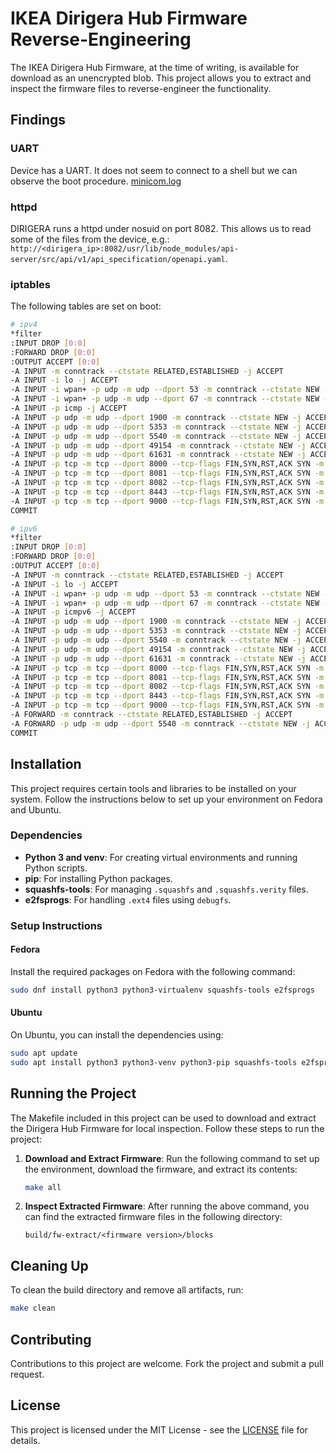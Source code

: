 # IKEA Dirigera Hub Firmware Reverse-Engineering 

The IKEA Dirigera Hub Firmware, at the time of writing, is available for download as an unencrypted blob. This project allows you to extract and inspect the firmware files to reverse-engineer the functionality.

## Findings

### UART
Device has a UART. It does not seem to connect to a shell but we can observe the boot procedure.
[minicom.log](data/minicom.log)

### httpd
DIRIGERA runs a httpd under nosuid on port 8082. This allows us to read some of the files from the device, e.g.: `http://<dirigera_ip>:8082/usr/lib/node_modules/api-server/src/api/v1/api_specification/openapi.yaml`.

### iptables
The following tables are set on boot:

```bash
# ipv4
*filter
:INPUT DROP [0:0]
:FORWARD DROP [0:0]
:OUTPUT ACCEPT [0:0]
-A INPUT -m conntrack --ctstate RELATED,ESTABLISHED -j ACCEPT
-A INPUT -i lo -j ACCEPT
-A INPUT -i wpan+ -p udp -m udp --dport 53 -m conntrack --ctstate NEW -j ACCEPT
-A INPUT -i wpan+ -p udp -m udp --dport 67 -m conntrack --ctstate NEW -j ACCEPT
-A INPUT -p icmp -j ACCEPT
-A INPUT -p udp -m udp --dport 1900 -m conntrack --ctstate NEW -j ACCEPT
-A INPUT -p udp -m udp --dport 5353 -m conntrack --ctstate NEW -j ACCEPT
-A INPUT -p udp -m udp --dport 5540 -m conntrack --ctstate NEW -j ACCEPT
-A INPUT -p udp -m udp --dport 49154 -m conntrack --ctstate NEW -j ACCEPT
-A INPUT -p udp -m udp --dport 61631 -m conntrack --ctstate NEW -j ACCEPT
-A INPUT -p tcp -m tcp --dport 8000 --tcp-flags FIN,SYN,RST,ACK SYN -m conntrack --ctstate NEW -j ACCEPT
-A INPUT -p tcp -m tcp --dport 8081 --tcp-flags FIN,SYN,RST,ACK SYN -m conntrack --ctstate NEW -j ACCEPT
-A INPUT -p tcp -m tcp --dport 8082 --tcp-flags FIN,SYN,RST,ACK SYN -m conntrack --ctstate NEW -j ACCEPT
-A INPUT -p tcp -m tcp --dport 8443 --tcp-flags FIN,SYN,RST,ACK SYN -m conntrack --ctstate NEW -j ACCEPT
-A INPUT -p tcp -m tcp --dport 9000 --tcp-flags FIN,SYN,RST,ACK SYN -m conntrack --ctstate NEW -j ACCEPT
COMMIT

# ipv6
*filter
:INPUT DROP [0:0]
:FORWARD DROP [0:0]
:OUTPUT ACCEPT [0:0]
-A INPUT -m conntrack --ctstate RELATED,ESTABLISHED -j ACCEPT
-A INPUT -i lo -j ACCEPT
-A INPUT -i wpan+ -p udp -m udp --dport 53 -m conntrack --ctstate NEW -j ACCEPT
-A INPUT -i wpan+ -p udp -m udp --dport 67 -m conntrack --ctstate NEW -j ACCEPT
-A INPUT -p icmpv6 -j ACCEPT
-A INPUT -p udp -m udp --dport 1900 -m conntrack --ctstate NEW -j ACCEPT
-A INPUT -p udp -m udp --dport 5353 -m conntrack --ctstate NEW -j ACCEPT
-A INPUT -p udp -m udp --dport 5540 -m conntrack --ctstate NEW -j ACCEPT
-A INPUT -p udp -m udp --dport 49154 -m conntrack --ctstate NEW -j ACCEPT
-A INPUT -p udp -m udp --dport 61631 -m conntrack --ctstate NEW -j ACCEPT
-A INPUT -p tcp -m tcp --dport 8000 --tcp-flags FIN,SYN,RST,ACK SYN -m conntrack --ctstate NEW -j ACCEPT
-A INPUT -p tcp -m tcp --dport 8081 --tcp-flags FIN,SYN,RST,ACK SYN -m conntrack --ctstate NEW -j ACCEPT
-A INPUT -p tcp -m tcp --dport 8082 --tcp-flags FIN,SYN,RST,ACK SYN -m conntrack --ctstate NEW -j ACCEPT
-A INPUT -p tcp -m tcp --dport 8443 --tcp-flags FIN,SYN,RST,ACK SYN -m conntrack --ctstate NEW -j ACCEPT
-A INPUT -p tcp -m tcp --dport 9000 --tcp-flags FIN,SYN,RST,ACK SYN -m conntrack --ctstate NEW -j ACCEPT
-A FORWARD -m conntrack --ctstate RELATED,ESTABLISHED -j ACCEPT
-A FORWARD -p udp -m udp --dport 5540 -m conntrack --ctstate NEW -j ACCEPT
COMMIT
```

## Installation

This project requires certain tools and libraries to be installed on your system. Follow the instructions below to set up your environment on Fedora and Ubuntu.

### Dependencies

- **Python 3 and venv**: For creating virtual environments and running Python scripts.
- **pip**: For installing Python packages.
- **squashfs-tools**: For managing `.squashfs` and `.squashfs.verity` files.
- **e2fsprogs**: For handling `.ext4` files using `debugfs`.

### Setup Instructions

#### Fedora

Install the required packages on Fedora with the following command:

```bash
sudo dnf install python3 python3-virtualenv squashfs-tools e2fsprogs
```

#### Ubuntu

On Ubuntu, you can install the dependencies using:

```bash
sudo apt update
sudo apt install python3 python3-venv python3-pip squashfs-tools e2fsprogs
```

## Running the Project

The Makefile included in this project can be used to download and extract the Dirigera Hub Firmware for local inspection. Follow these steps to run the project:

1. **Download and Extract Firmware**:
    Run the following command to set up the environment, download the firmware, and extract its contents:

    ```bash
    make all
    ```

2. **Inspect Extracted Firmware**:
    After running the above command, you can find the extracted firmware files in the following directory:

    ```plaintext
    build/fw-extract/<firmware version>/blocks
    ```

## Cleaning Up

To clean the build directory and remove all artifacts, run:

```bash
make clean
```

## Contributing

Contributions to this project are welcome. Fork the project and submit a pull request.

## License

This project is licensed under the MIT License - see the [LICENSE](LICENSE) file for details.
